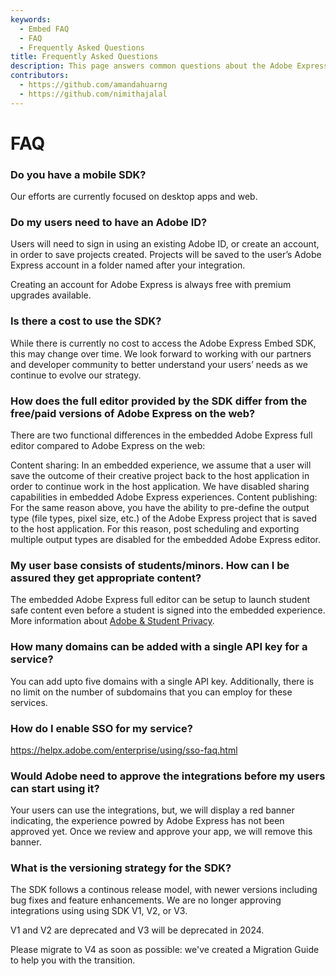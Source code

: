 ```yaml
---
keywords:
  - Embed FAQ
  - FAQ
  - Frequently Asked Questions
title: Frequently Asked Questions
description: This page answers common questions about the Adobe Express Embed SDK.
contributors:
  - https://github.com/amandahuarng
  - https://github.com/nimithajalal
---
```


# FAQ

### Do you have a mobile SDK?

Our efforts are currently focused on desktop apps and web.

### Do my users need to have an Adobe ID?

Users will need to sign in using an existing Adobe ID, or create an account, in order to save projects created. Projects will be saved to the user’s Adobe Express account in a folder named after your integration.

Creating an account for Adobe Express is always free with premium upgrades available.

### Is there a cost to use the SDK?

While there is currently no cost to access the Adobe Express Embed SDK, this may change over time. We look forward to working with our partners and developer community to better understand your users’ needs as we continue to evolve our strategy.

### How does the full editor provided by the SDK differ from the free/paid versions of Adobe Express on the web?

There are two functional differences in the embedded Adobe Express full editor compared to Adobe Express on the web:

Content sharing: In an embedded experience, we assume that a user will save the outcome of their creative project back to the host application in order to continue work in the host application. We have disabled sharing capabilities in embedded Adobe Express experiences.
Content publishing: For the same reason above, you have the ability to pre-define the output type (file types, pixel size, etc.) of the Adobe Express project that is saved to the host application. For this reason, post scheduling and exporting multiple output types are disabled for the embedded Adobe Express editor.

### My user base consists of students/minors. How can I be assured they get appropriate content?

The embedded Adobe Express full editor can be setup to launch student safe content even before a student is signed into the embedded experience. More information about [Adobe & Student Privacy](https://www.adobe.com/privacy/student-policy.html).

### How many domains can be added with a single API key for a service?

You can add upto five domains with a single API key. Additionally, there is no limit on the number of subdomains that you can employ for these services.

### How do I enable SSO for my service?

https://helpx.adobe.com/enterprise/using/sso-faq.html 

### Would Adobe need to approve the integrations before my users can start using it?

Your users can use the integrations, but, we will display a red banner indicating, the experience powred by Adobe Express has not been approved yet. Once we review and approve your app, we will remove this banner. 

### What is the versioning strategy for the SDK?

The SDK follows a continous release model, with newer versions including bug fixes and feature enhancements. We are no longer approving integrations using using SDK V1, V2, or V3.

V1 and V2 are deprecated and V3 will be deprecated in 2024.

Please migrate to V4 as soon as possible: we've created a Migration Guide to help you with the transition.